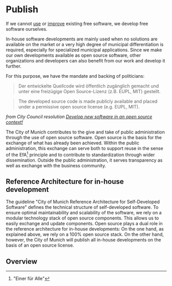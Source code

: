 <script setup>
import TagTile from ".vitepress/components/TagTile.vue";
import TagFilter from ".vitepress/components/TagFilter.vue";
import { ref } from 'vue';

const selectedFilters = ref([]);
const availableTags = ref(['eigenentwicklung', 'kooperation']);
</script>

# Publish

If we cannot [use](./use) or [improve](./improve) existing free software, we develop free software ourselves.

In-house software developments are mainly used when no solutions are available on the market or a very high degree of municipal differentiation is required, especially for specialized municipal applications.
Since we make our own developments available as open source software, other organizations and developers can also benefit from our work and develop it further.

For this purpose, we have the mandate and backing of politicians:

>Der entwickelte Quellcode wird öffentlich zugänglich gemacht und unter eine freizügige Open Source-Lizenz (z.B. EUPL, MIT) gestellt.

> The developed source code is made publicly available and placed under a permissive open source license (e.g. EUPL, MIT).

_from City Council resolution [Develop new software in an open source context!](https://risi.muenchen.de/risi/antrag/detail/6289779)_

The City of Munich contributes to the give and take of public administration through the use of open source software.
Open source is the basis for the exchange of what has already been achieved.
Within the public administration, this exchange can serve both to support reuse in the sense of the EfA[^efa] principle and to contribute to standardization through wider dissemination.
Outside the public administration, it serves transparency as well as exchange with the business community.

## Reference Architecture for in-house development

The guideline "City of Munich Reference Architecture for Self-Developed Software" defines the technical structure of self-developed software.
To ensure optimal maintainability and scalability of the software, we rely on a modular technology stack of open source components.
This allows us to easily exchange and update components.
Open source plays a dual role in the reference architecture for in-house developments:
On the one hand, as explained above, we rely on a 100% open source stack.
On the other hand, however, the City of Munich will publish all in-house developments on the basis of an open source license.


## Overview

<ClientOnly>

<TagFilter
  v-model="selectedFilters"
  :available-tags="availableTags"
/>

<TagTile 
  :filter="selectedFilters"
  :available-tags="availableTags"
  show-tags
  show-excerpt
/>

</ClientOnly>

[^efa]: "Einer für Alle"
